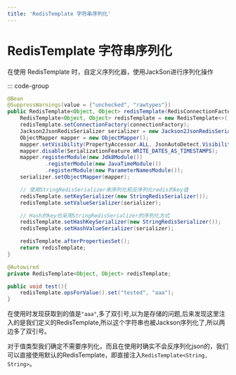 ```yaml
---
title: 'RedisTemplate 字符串序列化'
---
```


# RedisTemplate 字符串序列化

在使用 RedisTemplate 时，自定义序列化器，使用JackSon进行序列化操作

::: code-group

```java [RedisTemplate]
@Bean
@SuppressWarnings(value = {"unchecked", "rawtypes"})
public RedisTemplate<Object, Object> redisTemplate(RedisConnectionFactory connectionFactory) {
    RedisTemplate<Object, Object> redisTemplate = new RedisTemplate<>();
    redisTemplate.setConnectionFactory(connectionFactory);
    Jackson2JsonRedisSerializer serializer = new Jackson2JsonRedisSerializer(Object.class);
    ObjectMapper mapper = new ObjectMapper();
    mapper.setVisibility(PropertyAccessor.ALL, JsonAutoDetect.Visibility.ANY);
    mapper.disable(SerializationFeature.WRITE_DATES_AS_TIMESTAMPS);
    mapper.registerModule(new Jdk8Module())
            .registerModule(new JavaTimeModule())
            .registerModule(new ParameterNamesModule());
    serializer.setObjectMapper(mapper);

    // 使用StringRedisSerializer来序列化和反序列化redis的key值
    redisTemplate.setKeySerializer(new StringRedisSerializer());
    redisTemplate.setValueSerializer(serializer);

    // Hash的key也采用StringRedisSerializer的序列化方式
    redisTemplate.setHashKeySerializer(new StringRedisSerializer());
    redisTemplate.setHashValueSerializer(serializer);

    redisTemplate.afterPropertiesSet();
    return redisTemplate;
}
```

```java [Service]
@Autowired
private RedisTemplate<Object, Object> redisTemplate;

public void test(){
    redisTemplate.opsForValue().set("tested", "aaa");
}
```
    
在使用时发现获取到的值是`"aaa"`,多了双引号,以为是存储的问题,后来发现这里注入的是我们定义的RedisTemplate,所以这个字符串也被Jackson序列化了,所以两边多了双引号。

对于值类型我们确定不需要序列化，而且在使用时确实不会反序列化json的，我们可以直接使用默认的RedisTemplate，即直接注入`RedisTemplate<String, String>`。
